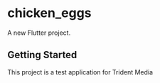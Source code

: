 # chicken_eggs

A new Flutter project.

## Getting Started

This project is a test application for Trident Media
